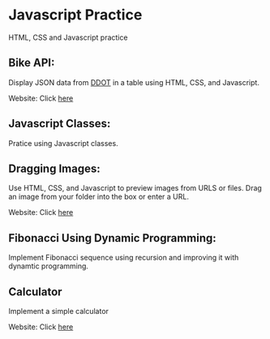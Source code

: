 # Javascript Practice
HTML, CSS and Javascript practice

## Bike API:
Display JSON data from [DDOT](https://gbfs.bird.co/dc) in a table using HTML, CSS, and Javascript.

Website: Click [here](https://cchen008.github.io/Practice/bikeAPI/index.html)

## Javascript Classes:
Pratice using Javascript classes.

## Dragging Images:
Use HTML, CSS, and Javascript to preview images from URLS or files. Drag an image from your folder into the box or enter a URL.

Website: Click [here](https://cchen008.github.io/Practice/dragimg/index.html)

## Fibonacci Using Dynamic Programming:
Implement Fibonacci sequence using recursion and improving it with dynamtic programming.

## Calculator
Implement a simple calculator

Website: Click [here](https://cchen008.github.io/Practice/calculator/index.html)
